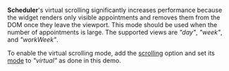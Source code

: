 **Scheduler**'s virtual scrolling significantly increases performance because the widget renders only visible appointments and removes them from the DOM once they leave the viewport. This mode should be used when the number of appointments is large. The supported views are *"day"*, *"week"*, and *"workWeek"*.

To enable the virtual scrolling mode, add the [scrolling](/Documentation/ApiReference/UI_Widgets/dxScheduler/Configuration/scrolling) option and set its [mode](/Documentation/ApiReference/UI_Widgets/dxScheduler/Configuration/scrolling/#mode) to *"virtual"* as done in this demo.
